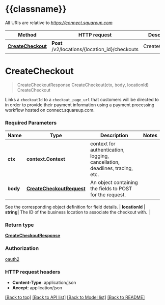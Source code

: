 # {{classname}}

All URIs are relative to *https://connect.squareup.com*

Method | HTTP request | Description
------------- | ------------- | -------------
[**CreateCheckout**](CheckoutApi.md#CreateCheckout) | **Post** /v2/locations/{location_id}/checkouts | CreateCheckout

# **CreateCheckout**
> CreateCheckoutResponse CreateCheckout(ctx, body, locationId)
CreateCheckout

Links a `checkoutId` to a `checkout_page_url` that customers will be directed to in order to provide their payment information using a payment processing workflow hosted on connect.squareup.com.

### Required Parameters

Name | Type | Description  | Notes
------------- | ------------- | ------------- | -------------
 **ctx** | **context.Context** | context for authentication, logging, cancellation, deadlines, tracing, etc.
  **body** | [**CreateCheckoutRequest**](CreateCheckoutRequest.md)| An object containing the fields to POST for the request.

See the corresponding object definition for field details. | 
  **locationId** | **string**| The ID of the business location to associate the checkout with. | 

### Return type

[**CreateCheckoutResponse**](CreateCheckoutResponse.md)

### Authorization

[oauth2](../README.md#oauth2)

### HTTP request headers

 - **Content-Type**: application/json
 - **Accept**: application/json

[[Back to top]](#) [[Back to API list]](../README.md#documentation-for-api-endpoints) [[Back to Model list]](../README.md#documentation-for-models) [[Back to README]](../README.md)

